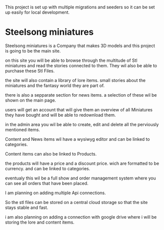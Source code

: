 This project is set up with multiple migrations and seeders so it can be set up easily for local development.

# Steelsong miniatures  

Steelsong miniatures is a Company that makes 3D models and this project is going to be the main site.

on this site you will be able to browse through the multitude of Stl miniatures and read the stories connected to them.
They wil also be able to purchase these Stl Files.

the site will also contain a library of lore items. small stories about the miniatures and the fantasy world they are part of.

there is also a sepparate section for news items. a selection of these wil be shown on the main page.

users will get an account that will give them an overview of all Miniatures they have bought and will be able to redownload them.

in the admin area you wil be able to create, edit and delete all the perviously mentioned items.

Content and News items wil have a wysiwyg editor and can be linked to categories.

Content items can also be linked to Products.

the products will have a price and a discount price. wich are formatted to be currency.
and can be linked to categories.

eventualy this wil be a full show and order management system where you can see all orders that have been placed. 

I am planning on adding multiple Api connections. 

So the stl files can be stored on a central cloud storage so that the site stays stable and fast.

i am also planning on adding a connection with google drive where i will be storing the lore and content items. 


